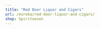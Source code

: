 ```yaml
---
title: "Red Door Liquor and Cigars"
url: /eureka/red-door-liquor-and-cigars/
shop: Spirituosen
---
```

